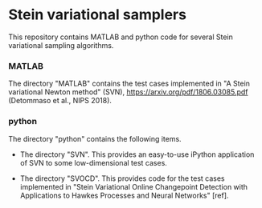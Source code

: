 # Stein variational samplers
This repository contains MATLAB and python code for several Stein variational sampling algorithms. 

### MATLAB
The directory "MATLAB" contains the test cases implemented in "A Stein variational Newton method" (SVN), https://arxiv.org/pdf/1806.03085.pdf (Detommaso et al., NIPS 2018).

### python
The directory "python" contains the following items.
- The directory "SVN". This provides an easy-to-use iPython application of SVN to some low-dimensional test cases.

- The directory "SVOCD". This provides code for the test cases implemented in "Stein Variational Online Changepoint Detection with Applications to Hawkes Processes and Neural Networks" [ref].
